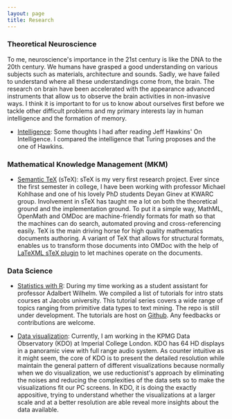 ```yaml
---
layout: page
title: Research 
---
```


### Theoretical Neuroscience
To me, neuroscience's importance in the 21st century is like the DNA to the 20th century. We humans have grasped a good understanding on various subjects such as materials, architecture and sounds. Sadly, we have failed to understand where all these understandings come from, the brain. The research on brain have been accelerated with the appearance advanced instruments that allow us to observe the brain activities in non-invasive ways. I think it is important to for us to know about ourselves first before we tackle other difficult problems and my primary interests lay in human intelligence and the formation of memory.

* [Intelligence](/research/intelligence.pdf): Some thoughts I had after reading Jeff Hawkins' On Intelligence. I compared the intelligence that Turing proposes and the one of Hawkins.


### Mathematical Knowledge Management (MKM)
* [Semantic TeX](https://github.com/KWARC/sTeX) (sTeX): sTeX is my very first research project. Ever since the first semester in college, I have been working with professor Michael Kohlhase and one of his lovely PhD students Deyan Ginev at KWARC group. Involvement in sTeX has taught me a lot on both the theoretical ground and the implementation ground. To put it a simple way, MathML, OpenMath and OMDoc are machine-friendly formats for math so that the machines can do search, automated proving and cross-referencing easily. TeX is the main driving horse for high quality mathematics documents authoring. A variant of TeX that allows for structural formats, enables us to transform those documents into OMDoc with the help of [LaTeXML sTeX plugin](https://github.com/KWARC/LaTeXML-Plugin-sTeX) to let machines operate on the documents.

### Data Science
* [Statistics with R](/r/r_home): During my time working as a student assistant for professor Adalbert Wilhelm. We compiled a list of tutorials for intro stats courses at Jacobs university. This tutorial series covers a wide range of topics ranging from primitive data types to text mining. The repo is still under development. The tutorials are host on [Github](https://github.com/angerhang/statsTutorial). Any feedbacks or contributions are welcome.

* [Data visualization](https://www.imperial.ac.uk/data-science/about-the-institute/facilities/kpmg-data-observatory-/): Currently, I am working in the KPMG Data Observatory (KDO) at Imperial College London. KDO has 64 HD displays in a panoramic view with full range audio system. As counter intuitive as it might seem, the core of KDO is to present the detailed resolution while maintain the general pattern of different visualizations because normally when we do visualization, we use reductionist's approach by eliminating the noises and reducing the complexities of the data sets so to make the visualizations fit our PC screens. In KDO, it is doing the exactly appositive, trying to understand whether the visualizations at a larger scale and at a better resolution are able reveal more insights about the data available.
